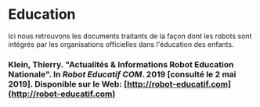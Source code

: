 # Education

Ici nous retrouvons les documents traitants de la façon dont les robots sont intégrés par les organisations officielles dans l'éducation des enfants.

### Klein, Thierry. "Actualités & Informations Robot Education Nationale". In _Robot Educatif COM_. 2019 [consulté le 2 mai 2019]. Disponible sur le Web: [http://robot-educatif.com](http://robot-educatif.com)
